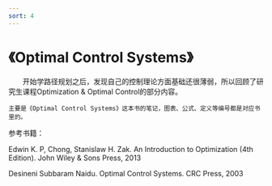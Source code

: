 ```yaml
---
sort: 4
---
```


# 《Optimal Control Systems》

&emsp;&emsp;开始学路径规划之后，发现自己的控制理论方面基础还很薄弱，所以回顾了研究生课程Optimization & Optimal Control的部分内容。

```
主要是《Optimal Control Systems》这本书的笔记，图表、公式、定义等编号都是对应书里的。
```

参考书籍：

Edwin K. P, Chong, Stanislaw H. Zak. An Introduction to Optimization  (4th Edition). John Wiley & Sons Press, 2013

Desineni Subbaram Naidu. Optimal Control Systems. CRC Press, 2003
